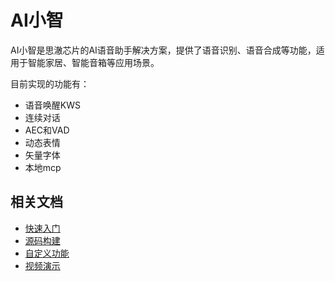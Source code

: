 # AI小智

AI小智是思澈芯片的AI语音助手解决方案，提供了语音识别、语音合成等功能，适用于智能家居、智能音箱等应用场景。

目前实现的功能有：
- 语音唤醒KWS
- 连续对话
- AEC和VAD
- 动态表情
- 矢量字体
- 本地mcp


## 相关文档

- [快速入门](https://docs.sifli.com/projects/xiaozhi/get-started/)
- [源码构建](https://docs.sifli.com/projects/xiaozhi/source-build/)
- [自定义功能](https://docs.sifli.com/projects/xiaozhi/custom/)
- [视频演示](https://space.bilibili.com/351087246/lists/5880195)


